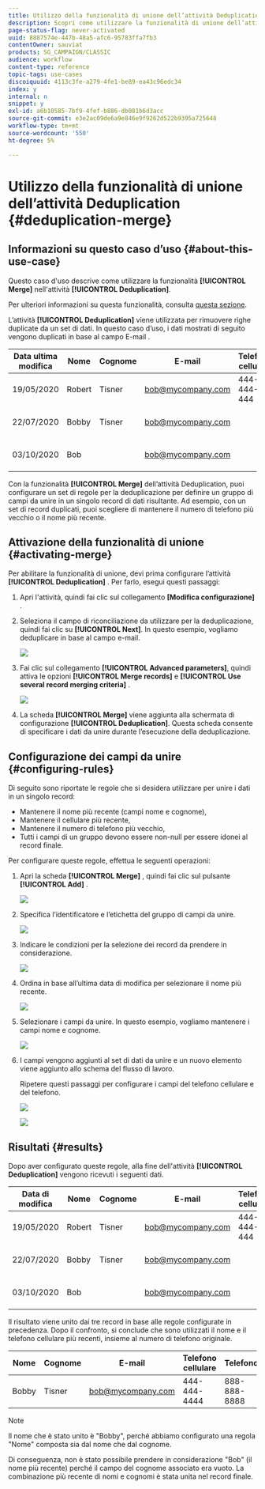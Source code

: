 ```yaml
---
title: Utilizzo della funzionalità di unione dell’attività Deduplication
description: Scopri come utilizzare la funzionalità di unione dell’attività Deduplication
page-status-flag: never-activated
uuid: 8887574e-447b-48a5-afc6-95783ffa7fb3
contentOwner: sauviat
products: SG_CAMPAIGN/CLASSIC
audience: workflow
content-type: reference
topic-tags: use-cases
discoiquuid: 4113c3fe-a279-4fe1-be89-ea43c96edc34
index: y
internal: n
snippet: y
exl-id: a6b10585-7bf9-4fef-b886-db081b6d3acc
source-git-commit: e3e2ac09de6a9e846e9f9262d522b9395a725648
workflow-type: tm+mt
source-wordcount: '550'
ht-degree: 5%

---
```


# Utilizzo della funzionalità di unione dell’attività Deduplication {#deduplication-merge}

## Informazioni su questo caso d’uso {#about-this-use-case}

Questo caso d&#39;uso descrive come utilizzare la funzionalità **[!UICONTROL Merge]** nell&#39;attività **[!UICONTROL Deduplication]**.

Per ulteriori informazioni su questa funzionalità, consulta [questa sezione](../../workflow/using/deduplication.md#merging-fields-into-single-record).

L’attività **[!UICONTROL Deduplication]** viene utilizzata per rimuovere righe duplicate da un set di dati. In questo caso d’uso, i dati mostrati di seguito vengono duplicati in base al campo E-mail .

| Data ultima modifica | Nome | Cognome | E-mail | Telefono cellulare | Telefono |
|-----|------------|-----------|-------|--------------|------|
| 19/05/2020 | Robert | Tisner | bob@mycompany.com | 444-444-444 | 777-777-7777 |
| 22/07/2020 | Bobby | Tisner | bob@mycompany.com |  | 777-777-7777 |
| 03/10/2020 | Bob |  | bob@mycompany.com |  | 888-888-8888 |

Con la funzionalità **[!UICONTROL Merge]** dell’attività Deduplication, puoi configurare un set di regole per la deduplicazione per definire un gruppo di campi da unire in un singolo record di dati risultante. Ad esempio, con un set di record duplicati, puoi scegliere di mantenere il numero di telefono più vecchio o il nome più recente.

## Attivazione della funzionalità di unione {#activating-merge}


Per abilitare la funzionalità di unione, devi prima configurare l’attività **[!UICONTROL Deduplication]** . Per farlo, esegui questi passaggi:

1. Apri l&#39;attività, quindi fai clic sul collegamento **[Modifica configurazione]** .

1. Seleziona il campo di riconciliazione da utilizzare per la deduplicazione, quindi fai clic su **[!UICONTROL Next]**. In questo esempio, vogliamo deduplicare in base al campo e-mail.

   ![](assets/uc_merge_edit.png)

1. Fai clic sul collegamento **[!UICONTROL Advanced parameters]**, quindi attiva le opzioni **[!UICONTROL Merge records]** e **[!UICONTROL Use several record merging criteria]** .

   ![](assets/uc_merge_advanced_parameters.png)

1. La scheda **[!UICONTROL Merge]** viene aggiunta alla schermata di configurazione **[!UICONTROL Deduplication]**. Questa scheda consente di specificare i dati da unire durante l’esecuzione della deduplicazione.

## Configurazione dei campi da unire {#configuring-rules}

Di seguito sono riportate le regole che si desidera utilizzare per unire i dati in un singolo record:

* Mantenere il nome più recente (campi nome e cognome),
* Mantenere il cellulare più recente,
* Mantenere il numero di telefono più vecchio,
* Tutti i campi di un gruppo devono essere non-null per essere idonei al record finale.

Per configurare queste regole, effettua le seguenti operazioni:

1. Apri la scheda **[!UICONTROL Merge]** , quindi fai clic sul pulsante **[!UICONTROL Add]** .

   ![](assets/uc_merge_add.png)

1. Specifica l’identificatore e l’etichetta del gruppo di campi da unire.

   ![](assets/uc_merge_identifier.png)

1. Indicare le condizioni per la selezione dei record da prendere in considerazione.

   ![](assets/uc_merge_filter.png)

1. Ordina in base all’ultima data di modifica per selezionare il nome più recente.

   ![](assets/uc_merge_sort.png)

1. Selezionare i campi da unire. In questo esempio, vogliamo mantenere i campi nome e cognome.

   ![](assets/uc_merge_keep.png)

1. I campi vengono aggiunti al set di dati da unire e un nuovo elemento viene aggiunto allo schema del flusso di lavoro.

   Ripetere questi passaggi per configurare i campi del telefono cellulare e del telefono.

   ![](assets/dedup8.png)

   ![](assets/dedup9.png)

## Risultati {#results}

Dopo aver configurato queste regole, alla fine dell&#39;attività **[!UICONTROL Deduplication]** vengono ricevuti i seguenti dati.

| Data di modifica | Nome | Cognome | E-mail | Telefono cellulare | Telefono |
|-----|------------|-----------|-------|--------------|------|
| 19/05/2020 | Robert | Tisner | bob@mycompany.com | 444-444-444 | 777-777-7777 |
| 22/07/2020 | Bobby | Tisner | bob@mycompany.com |  | 777-777-7777 |
| 03/10/2020 | Bob |  | bob@mycompany.com |  | 888-888-8888 |

Il risultato viene unito dai tre record in base alle regole configurate in precedenza. Dopo il confronto, si conclude che sono utilizzati il nome e il telefono cellulare più recenti, insieme al numero di telefono originale.

| Nome | Cognome | E-mail | Telefono cellulare | Telefono |
|------------|-----------|-------|--------------|------|
| Bobby | Tisner | bob@mycompany.com | 444-444-4444 | 888-888-8888 |

>[!NOTE]
>
> Il nome che è stato unito è &quot;Bobby&quot;, perché abbiamo configurato una regola &quot;Nome&quot; composta sia dal nome che dal cognome.
>
>Di conseguenza, non è stato possibile prendere in considerazione &quot;Bob&quot; (il nome più recente) perché il campo del cognome associato era vuoto. La combinazione più recente di nomi e cognomi è stata unita nel record finale.
